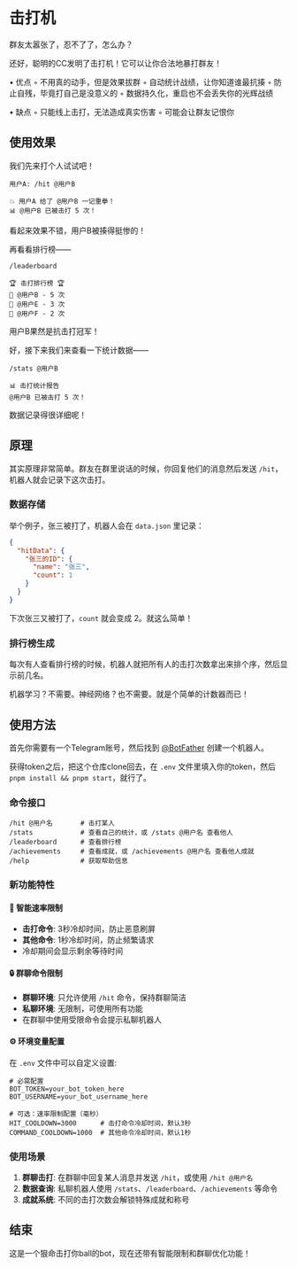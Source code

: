 # 击打机
群友太嚣张了，忍不了了，怎么办？

还好，聪明的CC发明了击打机！它可以让你合法地暴打群友！

• 优点
  ◦ 不用真的动手，但是效果拔群
  ◦ 自动统计战绩，让你知道谁最抗揍
  ◦ 防止自残，毕竟打自己是没意义的
  ◦ 数据持久化，重启也不会丢失你的光辉战绩

• 缺点
  ◦ 只能线上击打，无法造成真实伤害
  ◦ 可能会让群友记恨你

## 使用效果

我们先来打个人试试吧！

```
用户A: /hit @用户B
```

```
💥 用户A 给了 @用户B 一记重拳！
📊 @用户B 已被击打 5 次！
```

看起来效果不错，用户B被揍得挺惨的！

再看看排行榜——

```
/leaderboard
```

```
🏆 击打排行榜 🏆
🥇 @用户B - 5 次
🥈 @用户E - 3 次  
🥉 @用户F - 2 次
```

用户B果然是抗击打冠军！

好，接下来我们来查看一下统计数据——

```
/stats @用户B
```

```
📊 击打统计报告
@用户B 已被击打 5 次！
```

数据记录得很详细呢！

## 原理

其实原理非常简单。群友在群里说话的时候，你回复他们的消息然后发送 `/hit`，机器人就会记录下这次击打。

### 数据存储

举个例子，张三被打了，机器人会在 `data.json` 里记录：

```json
{
  "hitData": {
    "张三的ID": {
      "name": "张三",
      "count": 1
    }
  }
}
```

下次张三又被打了，`count` 就会变成 2。就这么简单！

### 排行榜生成

每次有人查看排行榜的时候，机器人就把所有人的击打次数拿出来排个序，然后显示前几名。

机器学习？不需要。神经网络？也不需要。就是个简单的计数器而已！

## 使用方法

首先你需要有一个Telegram账号，然后找到 [@BotFather](https://t.me/botfather) 创建一个机器人。

获得token之后，把这个仓库clone回去，在 `.env` 文件里填入你的token，然后 `pnpm install && pnpm start`，就行了。

### 命令接口

```
/hit @用户名       # 击打某人
/stats            # 查看自己的统计，或 /stats @用户名 查看他人  
/leaderboard      # 查看排行榜
/achievements     # 查看成就，或 /achievements @用户名 查看他人成就
/help             # 获取帮助信息
```

### 新功能特性

#### 🚦 智能速率限制
- **击打命令**: 3秒冷却时间，防止恶意刷屏
- **其他命令**: 1秒冷却时间，防止频繁请求
- 冷却期间会显示剩余等待时间

#### 🔒 群聊命令限制
- **群聊环境**: 只允许使用 `/hit` 命令，保持群聊简洁
- **私聊环境**: 无限制，可使用所有功能
- 在群聊中使用受限命令会提示私聊机器人

#### ⚙️ 环境变量配置

在 `.env` 文件中可以自定义设置:

```env
# 必需配置
BOT_TOKEN=your_bot_token_here
BOT_USERNAME=your_bot_username_here

# 可选：速率限制配置（毫秒）
HIT_COOLDOWN=3000      # 击打命令冷却时间，默认3秒
COMMAND_COOLDOWN=1000  # 其他命令冷却时间，默认1秒
```

### 使用场景

1. **群聊击打**: 在群聊中回复某人消息并发送 `/hit`，或使用 `/hit @用户名`
2. **数据查询**: 私聊机器人使用 `/stats`、`/leaderboard`、`/achievements` 等命令
3. **成就系统**: 不同的击打次数会解锁特殊成就和称号

## 结束

这是一个狠命击打你ball的bot，现在还带有智能限制和群聊优化功能！
